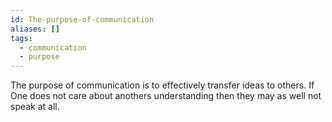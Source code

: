 ```yaml
---
id: The-purpose-of-communication
aliases: []
tags:
  - communication
  - purpose
---
```


The purpose of communication is to effectively transfer ideas to others. If One does
not care about anothers understanding then they may as well not speak at all.



